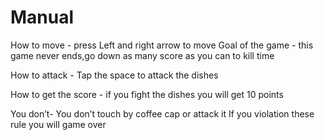 # Manual
How to move - press Left and right arrow to move 
Goal of the game - this game never ends,go down as many score as you can to kill time 

How to attack - Tap the space to attack the dishes 

How to get the score - if you fight the dishes you will get 10 points

You don’t- You don’t touch by coffee cap or attack it
If you violation these rule you will game over
